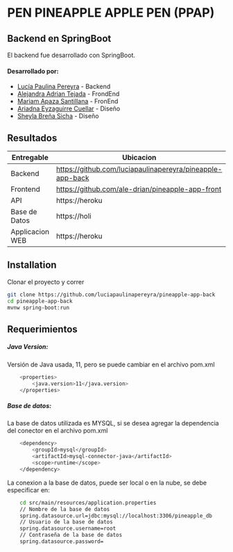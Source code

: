# PEN PINEAPPLE APPLE PEN (PPAP)

## Backend en SpringBoot
El backend fue desarrollado con SpringBoot. 

#### Desarrollado por:
- [Lucía Paulina Pereyra](https://github.com/luciapaulinapereyra) - Backend
- [Alejandra Adrian Tejada](https://github.com/ale-drian) - FrondEnd
- [Mariam Apaza Santillana](https://github.com/mapaza) - FronEnd
- [Ariadna Eyzaguirre Cuellar](https://github.com/ariaeyza) - Diseño
- [Sheyla Breña Sicha](https://github.com/ariaeyza) - Diseño

## Resultados

| Entregable | Ubicacion |
| ------ | ------ |
| Backend | https://github.com/luciapaulinapereyra/pineapple-app-back |
| Frontend |https://github.com/ale-drian/pineapple-app-front |
| API | https://heroku |
| Base de Datos | https://holi |
| Applicacion WEB | https://heroku |



## Installation
Clonar el proyecto y correr 
```sh
git clone https://github.com/luciapaulinapereyra/pineapple-app-back
cd pineapple-app-back
mvnw spring-boot:run
```

## Requerimientos
##### Java Version:
Versión de Java usada, 11, pero se puede cambiar en el archivo pom.xml
```sh
    <properties>
		<java.version>11</java.version>
	</properties>
```

##### Base de datos:
La base de datos utilizada es MYSQL, si se desea agregar la dependencia del conector en el archivo pom.xml
```sh
	<dependency>
		<groupId>mysql</groupId>
		<artifactId>mysql-connector-java</artifactId>
		<scope>runtime</scope>
	</dependency>
```
La conexion a la base de datos, puede ser local o en la nube, se debe especificar en:
```sh
	cd src/main/resources/application.properties
	// Nombre de la base de datos
	spring.datasource.url=jdbc:mysql://localhost:3306/pineapple_db
	// Usuario de la base de datos
    spring.datasource.username=root
    // Contraseña de la base de datos
    spring.datasource.password=
```
